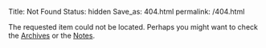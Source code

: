 Title: Not Found
Status: hidden
Save_as: 404.html
permalink: /404.html

The requested item could not be located. Perhaps you might want to check
the [Archives](/archives.html) or the [Notes](/pages/notes.html).
